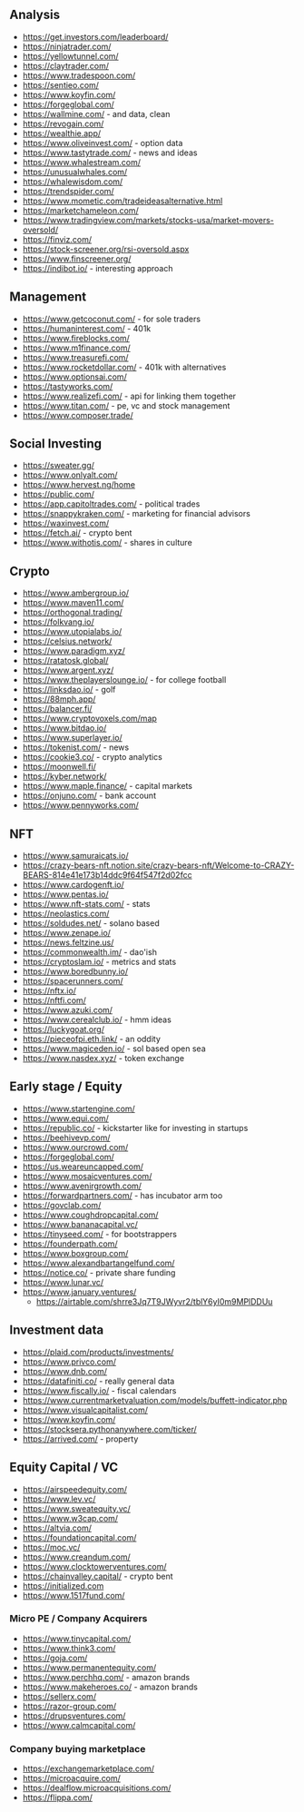 ## Analysis

- https://get.investors.com/leaderboard/
- https://ninjatrader.com/
- https://yellowtunnel.com/
- https://claytrader.com/
- https://www.tradespoon.com/
- https://sentieo.com/
- https://www.koyfin.com/
- https://forgeglobal.com/
- https://wallmine.com/ - and data, clean
- https://revogain.com/
- https://wealthie.app/
- https://www.oliveinvest.com/ - option data
- https://www.tastytrade.com/ - news and ideas
- https://www.whalestream.com/
- https://unusualwhales.com/
- https://whalewisdom.com/
- https://trendspider.com/
- https://www.mometic.com/tradeideasalternative.html
- https://marketchameleon.com/
- https://www.tradingview.com/markets/stocks-usa/market-movers-oversold/
- https://finviz.com/
- https://stock-screener.org/rsi-oversold.aspx
- https://www.finscreener.org/
- https://indibot.io/ - interesting approach

## Management

- https://www.getcoconut.com/ - for sole traders
- https://humaninterest.com/ - 401k
- https://www.fireblocks.com/
- https://www.m1finance.com/
- https://www.treasurefi.com/
- https://www.rocketdollar.com/ - 401k with alternatives
- https://www.optionsai.com/
- https://tastyworks.com/
- https://www.realizefi.com/ - api for linking them together
- https://www.titan.com/ - pe, vc and stock management
- https://www.composer.trade/

## Social Investing

- https://sweater.gg/
- https://www.onlyalt.com/
- https://www.hervest.ng/home
- https://public.com/
- https://app.capitoltrades.com/ - political trades
- https://snappykraken.com/ - marketing for financial advisors
- https://waxinvest.com/
- https://fetch.ai/ - crypto bent
- https://www.withotis.com/ - shares in culture

## Crypto

- https://www.ambergroup.io/
- https://www.maven11.com/
- https://orthogonal.trading/
- https://folkvang.io/
- https://www.utopialabs.io/
- https://celsius.network/
- https://www.paradigm.xyz/
- https://ratatosk.global/
- https://www.argent.xyz/
- https://www.theplayerslounge.io/ - for college football
- https://linksdao.io/ - golf
- https://88mph.app/
- https://balancer.fi/
- https://www.cryptovoxels.com/map
- https://www.bitdao.io/
- https://www.superlayer.io/
- https://tokenist.com/ - news
- https://cookie3.co/ - crypto analytics
- https://moonwell.fi/
- https://kyber.network/
- https://www.maple.finance/ - capital markets
- https://onjuno.com/ - bank account
- https://www.pennyworks.com/

## NFT

- https://www.samuraicats.io/
- https://crazy-bears-nft.notion.site/crazy-bears-nft/Welcome-to-CRAZY-BEARS-814e41e173b14ddc9f64f547f2d02fcc
- https://www.cardogenft.io/
- https://www.pentas.io/
- https://www.nft-stats.com/ - stats
- https://neolastics.com/
- https://soldudes.net/ - solano based
- https://www.zenape.io/
- https://news.feltzine.us/
- https://commonwealth.im/ - dao'ish
- https://cryptoslam.io/ - metrics and stats
- https://www.boredbunny.io/
- https://spacerunners.com/
- https://nftx.io/
- https://nftfi.com/
- https://www.azuki.com/
- https://www.cerealclub.io/ - hmm ideas
- https://luckygoat.org/
- https://pieceofpi.eth.link/ - an oddity
- https://www.magiceden.io/ - sol based open sea
- https://www.nasdex.xyz/ - token exchange

## Early stage / Equity

- https://www.startengine.com/
- https://www.equi.com/
- https://republic.co/ - kickstarter like for investing in startups
- https://beehivevp.com/
- https://www.ourcrowd.com/
- https://forgeglobal.com/
- https://us.weareuncapped.com/
- https://www.mosaicventures.com/
- https://www.avenirgrowth.com/
- https://forwardpartners.com/ - has incubator arm too
- https://govclab.com/
- https://www.coughdropcapital.com/
- https://www.bananacapital.vc/
- https://tinyseed.com/ - for bootstrappers
- https://founderpath.com/
- https://www.boxgroup.com/
- https://www.alexandbartangelfund.com/
- https://notice.co/ - private share funding
- https://www.lunar.vc/
- https://www.january.ventures/
  - https://airtable.com/shrre3Jq7T9JWyvr2/tblY6yI0m9MPlDDUu

## Investment data

- https://plaid.com/products/investments/
- https://www.privco.com/
- https://www.dnb.com/
- https://datafiniti.co/ - really general data
- https://www.fiscally.io/ - fiscal calendars
- https://www.currentmarketvaluation.com/models/buffett-indicator.php
- https://www.visualcapitalist.com/
- https://www.koyfin.com/
- https://stocksera.pythonanywhere.com/ticker/
- https://arrived.com/ - property

## Equity Capital / VC

- https://airspeedequity.com/
- https://www.lev.vc/
- https://www.sweatequity.vc/
- https://www.w3cap.com/
- https://altvia.com/
- https://foundationcapital.com/
- https://moc.vc/
- https://www.creandum.com/
- https://www.clocktowerventures.com/
- https://chainvalley.capital/ - crypto bent
- https://initialized.com
- https://www.1517fund.com/

### Micro PE / Company Acquirers

- https://www.tinycapital.com/
- https://www.think3.com/
- https://goja.com/
- https://www.permanentequity.com/
- https://www.perchhq.com/ - amazon brands
- https://www.makeheroes.co/ - amazon brands
- https://sellerx.com/
- https://razor-group.com/
- https://drupsventures.com/
- https://www.calmcapital.com/

### Company buying marketplace

- https://exchangemarketplace.com/
- https://microacquire.com/
- https://dealflow.microacquisitions.com/
- https://flippa.com/
